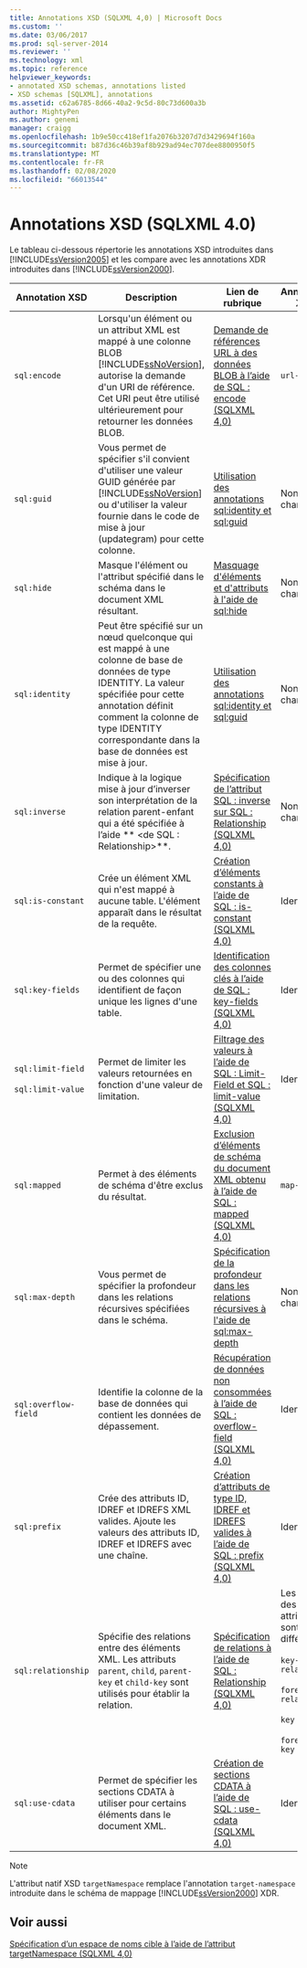 ```yaml
---
title: Annotations XSD (SQLXML 4,0) | Microsoft Docs
ms.custom: ''
ms.date: 03/06/2017
ms.prod: sql-server-2014
ms.reviewer: ''
ms.technology: xml
ms.topic: reference
helpviewer_keywords:
- annotated XSD schemas, annotations listed
- XSD schemas [SQLXML], annotations
ms.assetid: c62a6785-8d66-40a2-9c5d-80c73d600a3b
author: MightyPen
ms.author: genemi
manager: craigg
ms.openlocfilehash: 1b9e50cc418ef1fa2076b3207d7d3429694f160a
ms.sourcegitcommit: b87d36c46b39af8b929ad94ec707dee8800950f5
ms.translationtype: MT
ms.contentlocale: fr-FR
ms.lasthandoff: 02/08/2020
ms.locfileid: "66013544"
---
```

# <a name="xsd-annotations-sqlxml-40"></a>Annotations XSD (SQLXML 4.0)
  Le tableau ci-dessous répertorie les annotations XSD introduites dans [!INCLUDE[ssVersion2005](../../includes/ssversion2005-md.md)] et les compare avec les annotations XDR introduites dans [!INCLUDE[ssVersion2000](../../includes/ssversion2000-md.md)].  
  
|Annotation XSD|Description|Lien de rubrique|Annotation XDR|  
|--------------------|-----------------|----------------|--------------------|  
|`sql:encode`|Lorsqu'un élément ou un attribut XML est mappé à une colonne BLOB [!INCLUDE[ssNoVersion](../../includes/ssnoversion-md.md)], autorise la demande d'un URI de référence. Cet URI peut être utilisé ultérieurement pour retourner les données BLOB.|[Demande de références URL à des données BLOB à l’aide de SQL : encode &#40;SQLXML 4,0&#41;](requesting-url-references-to-blob-data-using-sql-encode-sqlxml-4-0.md)|`url-encode`|  
|`sql:guid`|Vous permet de spécifier s'il convient d'utiliser une valeur GUID générée par [!INCLUDE[ssNoVersion](../../includes/ssnoversion-md.md)] ou d'utiliser la valeur fournie dans le code de mise à jour (updategram) pour cette colonne.|[Utilisation des annotations sql:identity et sql:guid](using-the-sql-identity-and-sql-guid-annotations.md)|Non pris en charge|  
|`sql:hide`|Masque l'élément ou l'attribut spécifié dans le schéma dans le document XML résultant.|[Masquage d'éléments et d'attributs à l'aide de sql:hide](hiding-elements-and-attributes-by-using-sql-hide.md)|Non pris en charge|  
|`sql:identity`|Peut être spécifié sur un nœud quelconque qui est mappé à une colonne de base de données de type IDENTITY. La valeur spécifiée pour cette annotation définit comment la colonne de type IDENTITY correspondante dans la base de données est mise à jour.|[Utilisation des annotations sql:identity et sql:guid](using-the-sql-identity-and-sql-guid-annotations.md)|Non pris en charge|  
|`sql:inverse`|Indique à la logique mise à jour d’inverser son interprétation de la relation parent-enfant qui a été spécifiée à l’aide ** \<de SQL : Relationship>**.|[Spécification de l’attribut SQL : inverse sur SQL : Relationship &#40;SQLXML 4,0&#41;](specifying-the-sql-inverse-attribute-on-sql-relationship-sqlxml-4-0.md)|Non pris en charge|  
|`sql:is-constant`|Crée un élément XML qui n'est mappé à aucune table. L'élément apparaît dans le résultat de la requête.|[Création d’éléments constants à l’aide de SQL : is-constant &#40;SQLXML 4,0&#41;](creating-constant-elements-using-sql-is-constant-sqlxml-4-0.md)|Identique|  
|`sql:key-fields`|Permet de spécifier une ou des colonnes qui identifient de façon unique les lignes d'une table.|[Identification des colonnes clés à l’aide de SQL : key-fields &#40;SQLXML 4,0&#41;](identifying-key-columns-using-sql-key-fields-sqlxml-4-0.md)|Identique|  
|`sql:limit-field`<br /><br /> `sql:limit-value`|Permet de limiter les valeurs retournées en fonction d'une valeur de limitation.|[Filtrage des valeurs à l’aide de SQL : Limit-Field et SQL : limit-value &#40;SQLXML 4,0&#41;](../sqlxml-annotated-xsd-schemas-xpath-queries/bulk-load-xml/annotation-interpretation-sql-limit-field-and-sql-limit-value.md)|Identique|  
|`sql:mapped`|Permet à des éléments de schéma d'être exclus du résultat.|[Exclusion d’éléments de schéma du document XML obtenu à l’aide de SQL : mapped &#40;SQLXML 4,0&#41;](excluding-schema-elements-from-the-xml-document-using-sql-mapped.md)|`map-field`|  
|`sql:max-depth`|Vous permet de spécifier la profondeur dans les relations récursives spécifiées dans le schéma.|[Spécification de la profondeur dans les relations récursives à l'aide de sql:max-depth](specifying-depth-in-recursive-relationships-by-using-sql-max-depth.md)|Non pris en charge|  
|`sql:overflow-field`|Identifie la colonne de la base de données qui contient les données de dépassement.|[Récupération de données non consommées à l’aide de SQL : overflow-field &#40;SQLXML 4,0&#41;](../sqlxml-annotated-xsd-schemas-xpath-queries/bulk-load-xml/annotation-interpretation-sql-overflow-field.md)|Identique|  
|`sql:prefix`|Crée des attributs ID, IDREF et IDREFS XML valides. Ajoute les valeurs des attributs ID, IDREF et IDREFS avec une chaîne.|[Création d’attributs de type ID, IDREF et IDREFS valides à l’aide de SQL : prefix &#40;SQLXML 4,0&#41;](creating-valid-id-idref-and-idrefs-type-attributes-using-sql-prefix-sqlxml-4-0.md)|Identique|  
|`sql:relationship`|Spécifie des relations entre des éléments XML. Les attributs `parent`, `child`, `parent-key` et `child-key` sont utilisés pour établir la relation.|[Spécification de relations à l’aide de SQL : Relationship &#40;SQLXML 4,0&#41;](specifying-relationships-using-sql-relationship-sqlxml-4-0.md)|Les noms des attributs sont différents :<br /><br /> `key-relation`<br /><br /> `foreign-relation`<br /><br /> `key`<br /><br /> `foreign-key`|  
|`sql:use-cdata`|Permet de spécifier les sections CDATA à utiliser pour certains éléments dans le document XML.|[Création de sections CDATA à l’aide de SQL : use-cdata &#40;SQLXML 4,0&#41;](creating-cdata-sections-using-sql-use-cdata-sqlxml-4-0.md)|Identique|  
  
> [!NOTE]  
>  L'attribut natif XSD `targetNamespace` remplace l'annotation `target-namespace` introduite dans le schéma de mappage [!INCLUDE[ssVersion2000](../../includes/ssversion2000-md.md)] XDR.  
  
## <a name="see-also"></a>Voir aussi  
 [Spécification d’un espace de noms cible à l’aide de l’attribut targetNamespace &#40;SQLXML 4,0&#41;](specifying-a-target-namespace-using-the-targetnamespace-attribute-sqlxml-4-0.md)  
  
  
